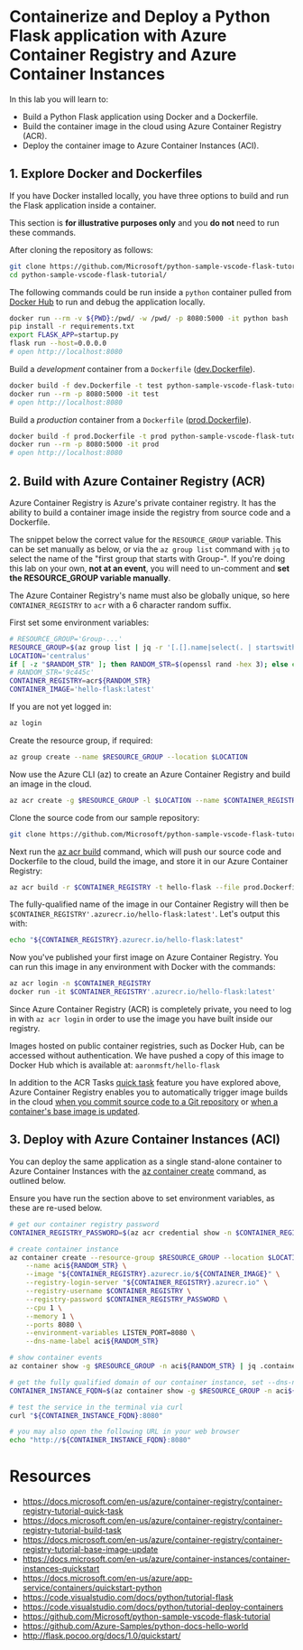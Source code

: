 # Containerize and Deploy a Python Flask application with Azure Container Registry and Azure Container Instances

In this lab you will learn to:
- Build a Python Flask application using Docker and a Dockerfile.
- Build the container image in the cloud using Azure Container Registry (ACR).
- Deploy the container image to Azure Container Instances (ACI).

## 1. Explore Docker and Dockerfiles

If you have Docker installed locally, you have three options to build and run the Flask application inside a container.

This section is **for illustrative purposes only** and you **do not** need to run these commands. 

After cloning the repository as follows:

```bash
git clone https://github.com/Microsoft/python-sample-vscode-flask-tutorial
cd python-sample-vscode-flask-tutorial/
```

The following commands could be run inside a `python` container pulled from [Docker Hub](https://hub.docker.com/_/python/) to run and debug the application locally.
```bash
docker run --rm -v ${PWD}:/pwd/ -w /pwd/ -p 8080:5000 -it python bash
pip install -r requirements.txt
export FLASK_APP=startup.py
flask run --host=0.0.0.0
# open http://localhost:8080
```

Build a *development* container from a `Dockerfile` ([dev.Dockerfile](dev.Dockerfile)).
```bash
docker build -f dev.Dockerfile -t test python-sample-vscode-flask-tutorial/
docker run --rm -p 8080:5000 -it test
# open http://localhost:8080
```

Build a *production* container from a `Dockerfile` ([prod.Dockerfile](prod.Dockerfile)).
```bash
docker build -f prod.Dockerfile -t prod python-sample-vscode-flask-tutorial/
docker run --rm -p 8080:5000 -it prod
# open http://localhost:8080
```

## 2. Build with Azure Container Registry (ACR)

Azure Container Registry is Azure's private container registry. It has the ability to build a container image inside the registry from source code and a Dockerfile.

The snippet below the correct value for the `RESOURCE_GROUP` variable. This can be set manually as below, or via the `az group list` command with `jq` to select the name of the "first group that starts with Group-". If you're doing this lab on your own, **not at an event**, you will need to un-comment and **set the RESOURCE_GROUP variable manually**.

The Azure Container Registry's name must also be globally unique, so here `CONTAINER_REGISTRY` to `acr` with a 6 character random suffix.

First set some environment variables:

```bash
# RESOURCE_GROUP='Group-...'
RESOURCE_GROUP=$(az group list | jq -r '[.[].name|select(. | startswith("Group-"))][0]')
LOCATION='centralus'
if [ -z "$RANDOM_STR" ]; then RANDOM_STR=$(openssl rand -hex 3); else echo $RANDOM_STR; fi
# RANDOM_STR='9c445c'
CONTAINER_REGISTRY=acr${RANDOM_STR}
CONTAINER_IMAGE='hello-flask:latest'
```

If you are not yet logged in:

```bash
az login
```

Create the resource group, if required:

```bash
az group create --name $RESOURCE_GROUP --location $LOCATION
```

Now use the Azure CLI (az) to create an Azure Container Registry and build an image in the cloud.

```bash
az acr create -g $RESOURCE_GROUP -l $LOCATION --name $CONTAINER_REGISTRY --sku Basic --admin-enabled true
```

Clone the source code from our sample repository:

```bash
git clone https://github.com/Microsoft/python-sample-vscode-flask-tutorial
```

Next run the [az acr build](https://docs.microsoft.com/en-us/cli/azure/acr?#az-acr-build) command, which will push our source code and Dockerfile to the cloud, build the image, and store it in our Azure Container Registry:

```bash
az acr build -r $CONTAINER_REGISTRY -t hello-flask --file prod.Dockerfile python-sample-vscode-flask-tutorial/
```

The fully-qualified name of the image in our Container Registry will then be `$CONTAINER_REGISTRY'.azurecr.io/hello-flask:latest'`. Let's output this with:

```bash
echo "${CONTAINER_REGISTRY}.azurecr.io/hello-flask:latest"
```

Now you've published your first image on Azure Container Registry. You can run this image in any environment with Docker with the commands:

```bash
az acr login -n $CONTAINER_REGISTRY
docker run -it $CONTAINER_REGISTRY'.azurecr.io/hello-flask:latest'
```

Since Azure Container Registry (ACR) is completely private, you need to log in with `az acr login` in order to use the image you have built inside our registry. 

Images hosted on public container registries, such as Docker Hub, can be accessed without authentication. We have pushed a copy of this image to Docker Hub which is available at: `aaronmsft/hello-flask`

In addition to the ACR Tasks [quick task](https://docs.microsoft.com/en-us/azure/container-registry/container-registry-tutorial-quick-task) feature you have explored above, Azure Container Registry enables you to automatically trigger image builds in the cloud [when you commit source code to a Git repository](https://docs.microsoft.com/en-us/azure/container-registry/container-registry-tutorial-build-task) or [when a container's base image is updated](https://docs.microsoft.com/en-us/azure/container-registry/container-registry-tutorial-base-image-update).

## 3. Deploy with Azure Container Instances (ACI)

You can deploy the same application as a single stand-alone container to Azure Container Instances with the [az container create](https://docs.microsoft.com/en-us/azure/container-instances/container-instances-quickstart#create-a-container) command, as outlined below.

Ensure you have run the section above to set environment variables, as these are re-used below.

```bash
# get our container registry password
CONTAINER_REGISTRY_PASSWORD=$(az acr credential show -n $CONTAINER_REGISTRY | jq -r .passwords[0].value)

# create container instance
az container create --resource-group $RESOURCE_GROUP --location $LOCATION \
    --name aci${RANDOM_STR} \
    --image "${CONTAINER_REGISTRY}.azurecr.io/${CONTAINER_IMAGE}" \
    --registry-login-server "${CONTAINER_REGISTRY}.azurecr.io" \
    --registry-username $CONTAINER_REGISTRY \
    --registry-password $CONTAINER_REGISTRY_PASSWORD \
    --cpu 1 \
    --memory 1 \
    --ports 8080 \
    --environment-variables LISTEN_PORT=8080 \
    --dns-name-label aci${RANDOM_STR}

# show container events
az container show -g $RESOURCE_GROUP -n aci${RANDOM_STR} | jq .containers[0].instanceView.events[]

# get the fully qualified domain of our container instance, set --dns-name-label above
CONTAINER_INSTANCE_FQDN=$(az container show -g $RESOURCE_GROUP -n aci${RANDOM_STR} | jq -r .ipAddress.fqdn)

# test the service in the terminal via curl
curl "${CONTAINER_INSTANCE_FQDN}:8080"

# you may also open the following URL in your web browser
echo "http://${CONTAINER_INSTANCE_FQDN}:8080"
```

# Resources 
- https://docs.microsoft.com/en-us/azure/container-registry/container-registry-tutorial-quick-task
- https://docs.microsoft.com/en-us/azure/container-registry/container-registry-tutorial-build-task
- https://docs.microsoft.com/en-us/azure/container-registry/container-registry-tutorial-base-image-update
- https://docs.microsoft.com/en-us/azure/container-instances/container-instances-quickstart
- https://docs.microsoft.com/en-us/azure/app-service/containers/quickstart-python
- https://code.visualstudio.com/docs/python/tutorial-flask
- https://code.visualstudio.com/docs/python/tutorial-deploy-containers
- https://github.com/Microsoft/python-sample-vscode-flask-tutorial
- https://github.com/Azure-Samples/python-docs-hello-world
- http://flask.pocoo.org/docs/1.0/quickstart/
